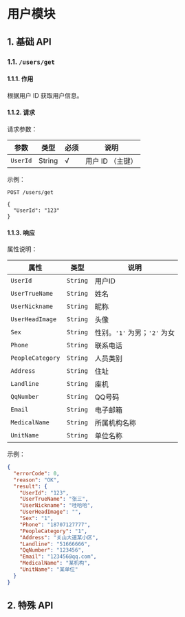 # 用户模块

## 1. 基础 API

### 1.1. `/users/get`

#### 1.1.1. 作用

根据用户 ID 获取用户信息。

#### 1.1.2. 请求

请求参数：

| 参数 | 类型 | 必须 | 说明 |
| - | - | - | - |
| `UserId` | String | √ | 用户 ID （主键） |

示例：

```text
POST /users/get

{
  "UserId": "123"
}
```

#### 1.1.3. 响应

属性说明：

| 属性 | 类型 | 说明 |
| - | - | - |
| `UserId` | `String` | 用户ID |
| `UserTrueName` | `String` | 姓名 |
| `UserNickname` | `String` | 昵称 |
| `UserHeadImage` | `String` | 头像 |
| `Sex` | `String` | 性别。`'1'` 为男；`'2'` 为女 |
| `Phone` | `String` | 联系电话 |
| `PeopleCategory` | `String` | 人员类别 |
| `Address` | `String` | 住址 |
| `Landline` | `String` | 座机 |
| `QqNumber` | `String` | QQ号码 |
| `Email` | `String` | 电子邮箱 |
| `MedicalName` | `String` | 所属机构名称 |
| `UnitName` | `String` | 单位名称 |

示例：

```json
{
  "errorCode": 0,
  "reason": "OK",
  "result": {
    "UserId": "123",
    "UserTrueName": "张三",
    "UserNickname": "哇哈哈",
    "UserHeadImage": "",
    "Sex": "1",
    "Phone": "18707127777",
    "PeopleCategory": "1",
    "Address": "关山大道某小区",
    "Landline": "51666666",
    "QqNumber": "123456",
    "Email": "123456@qq.com",
    "MedicalName": "某机构",
    "UnitName": "某单位"
  }
}
```

## 2. 特殊 API
